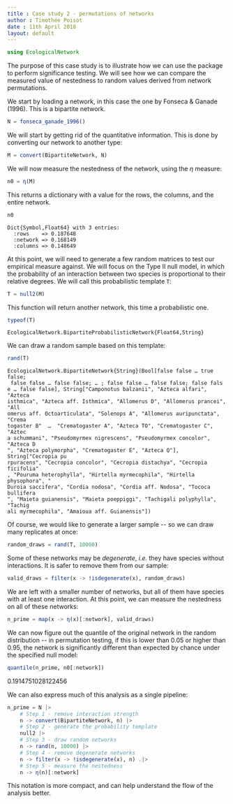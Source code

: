 ```yaml
---
title : Case study 2 - permutations of networks
author : Timothée Poisot
date : 11th April 2018
layout: default
---
```


````julia
using EcologicalNetwork
````





The purpose of this case study is to illustrate how we can use the package to
perform significance testing. We will see how we can compare the measured
value of nestedness to random values derived from network permutations.



We start by loading a network, in this case the one by Fonseca & Ganade
(1996). This is a bipartite network.

````julia
N = fonseca_ganade_1996()
````




We will start by getting rid of the quantitative information. This is done by
converting our network to another type:

````julia
M = convert(BipartiteNetwork, N)
````





We will now measure the nestedness of the network, using the $\eta$ measure:

````julia
n0 = η(M)
````




This returns a dictionary with a value for the rows, the columns, and the
entire network.

````julia
n0
````


````
Dict{Symbol,Float64} with 3 entries:
  :rows    => 0.187648
  :network => 0.168149
  :columns => 0.148649
````




At this point, we will need to generate a few random matrices to test our
empirical measure against. We will focus on the Type II null model, in which
the probability of an interaction between two species is proportional to
their relative degrees. We will call this probabilistic template `T`:

````julia
T = null2(M)
````





This function will return another network, this time a probabilistic one.

````julia
typeof(T)
````


````
EcologicalNetwork.BipartiteProbabilisticNetwork{Float64,String}
````





We can draw a random sample based on this template:

````julia
rand(T)
````


````
EcologicalNetwork.BipartiteNetwork{String}(Bool[false false … true false;
 false false … false false; … ; false false … false false; false fals
e … false false], String["Camponotus balzanii", "Azteca alfari", "Azteca 
isthmica", "Azteca aff. Isthmica", "Allomerus D", "Allomerus prancei", "All
omerus aff. Octoarticulata", "Solenops A", "Allomerus auripunctata", "Crema
togaster B"  …  "Crematogaster A", "Azteca TO", "Crematogaster C", "Aztec
a schummani", "Pseudomyrmex nigrescens", "Pseudomyrmex concolor", "Azteca D
", "Azteca polymorpha", "Crematogaster E", "Azteca Q"], String["Cecropia pu
rpuracens", "Cecropia concolor", "Cecropia distachya", "Cecropia ficifolia"
, "Pouruma heterophylla", "Hirtella myrmecophila", "Hirtella physophora", "
Duroia saccifera", "Cordia nodosa", "Cordia aff. Nodosa", "Tococa bullifera
", "Maieta guianensis", "Maieta poeppiggi", "Tachigali polyphylla", "Tachig
ali myrmecophila", "Amaioua aff. Guianensis"])
````





Of course, we would like to generate a larger sample -- so we can draw many
replicates at once:

````julia
random_draws = rand(T, 10000)
````




Some of these networks may be *degenerate*, *i.e.* they have species without
interactions. It is safer to remove them from our sample:

````julia
valid_draws = filter(x -> !isdegenerate(x), random_draws)
````




We are left with a smaller number of networks, but all of them have species
with at least one interaction. At this point, we can measure the nestedness
on all of these networks:

````julia
n_prime = map(x -> η(x)[:network], valid_draws)
````




We can now figure out the quantile of the original network in the random
distribution -- in permutation testing, if this is lower than 0.05 or higher
than 0.95, the network is significantly different than expected by chance
under the specified null model:

````julia
quantile(n_prime, n0[:network])
````



0.1914751028122456


We can also express much of this analysis as a single pipeline:

````julia
n_prime = N |>
    # Step 1 - remove interaction strength
    n -> convert(BipartiteNetwork, n) |>
    # Step 2 - generate the probability template
    null2 |>
    # Step 3 - draw random networks
    n -> rand(n, 10000) |>
    # Step 4 - remove degenerate networks
    n -> filter(x -> !isdegenerate(x), n) .|>
    # Step 5 - measure the nestedness
    n -> η(n)[:network]
````




This notation is more compact, and can help understand the flow of the
analysis better.
